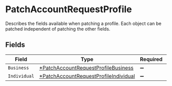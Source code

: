 # PatchAccountRequestProfile

Describes the fields available when patching a profile.
Each object can be patched independent of patching the other fields.



## Fields

| Field                                                                                                | Type                                                                                                 | Required                                                                                             | Description                                                                                          |
| ---------------------------------------------------------------------------------------------------- | ---------------------------------------------------------------------------------------------------- | ---------------------------------------------------------------------------------------------------- | ---------------------------------------------------------------------------------------------------- |
| `Business`                                                                                           | [*PatchAccountRequestProfileBusiness](../../models/shared/patchaccountrequestprofilebusiness.md)     | :heavy_minus_sign:                                                                                   | N/A                                                                                                  |
| `Individual`                                                                                         | [*PatchAccountRequestProfileIndividual](../../models/shared/patchaccountrequestprofileindividual.md) | :heavy_minus_sign:                                                                                   | N/A                                                                                                  |